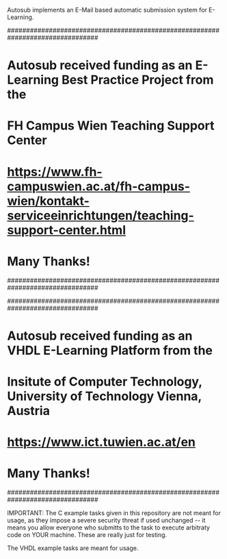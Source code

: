 Autosub implements an E-Mail based automatic submission system for E-Learning.

################################################################################
# Autosub received funding as an E-Learning Best Practice Project from the
#
#             FH Campus Wien Teaching Support Center
# https://www.fh-campuswien.ac.at/fh-campus-wien/kontakt-serviceeinrichtungen/teaching-support-center.html
#
# Many Thanks!
################################################################################

################################################################################
# Autosub received funding as an VHDL E-Learning Platform from the
#
#             Insitute of Computer Technology, University of Technology Vienna, Austria
# https://www.ict.tuwien.ac.at/en
#
# Many Thanks!
################################################################################

IMPORTANT: 
The C example tasks given in this repository are not meant for usage, as they
impose a severe security threat if used unchanged -- it means you allow everyone
who submitts to the task to execute arbitraty code on YOUR machine. These are really
just for testing.

The VHDL example tasks are meant for usage.
